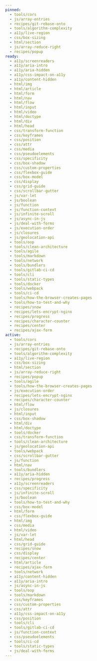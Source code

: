 ```yaml
---
pinned:
  - tools/cors
  - js/array-entries
  - recipes/git-rebase-onto
  - tools/algorithm-complexity
  - a11y/live-region
  - css/box-sizing
  - html/section
  - js/array-reduce-right
  - recipes/popup
ready:
  - a11y/screenreaders
  - a11y/aria-intro
  - a11y/aria-hidden
  - a11y/css-impact-on-a11y
  - a11y/content-hidden
  - html/img
  - html/article
  - html/form
  - html/nav
  - html/flow
  - html/input
  - html/video
  - html/doctype
  - html/div
  - html/head
  - css/transform-function
  - css/keyframes
  - css/position
  - css/attr
  - css/media
  - css/pseudoelements
  - css/specificity
  - css/box-shadow
  - css/custom-properties
  - css/flexbox-guide
  - css/box-model
  - css/display
  - css/grid-guide
  - css/scrollbar-gutter
  - js/var-let
  - js/boolean
  - js/function
  - js/function-context
  - js/infinite-scroll
  - js/async-in-js
  - js/deal-with-forms
  - js/execution-order
  - js/closures
  - js/geolocation-api
  - tools/oop
  - tools/clean-architecture
  - tools/agile
  - tools/markdown
  - tools/network
  - tools/bundlers
  - tools/gitlab-ci-cd
  - tools/cli
  - tools/static-types
  - tools/docker
  - tools/webpack
  - tools/ci-cd
  - tools/how-the-browser-creates-pages
  - tools/how-to-test-and-why
  - recipes/snow
  - recipes/lets-encrypt-nginx
  - recipes/progress
  - recipes/character-counter
  - recipes/center
  - recipes/ajax-form
active:
  - tools/cors
  - js/array-entries
  - recipes/git-rebase-onto
  - tools/algorithm-complexity
  - a11y/live-region
  - css/box-sizing
  - html/section
  - js/array-reduce-right
  - recipes/popup
  - tools/agile
  - tools/how-the-browser-creates-pages
  - js/execution-order
  - recipes/lets-encrypt-nginx
  - recipes/character-counter
  - html/flow
  - js/closures
  - html/input
  - css/box-shadow
  - html/div
  - html/doctype
  - tools/docker
  - css/transform-function
  - tools/clean-architecture
  - js/geolocation-api
  - tools/webpack
  - css/scrollbar-gutter
  - js/function
  - html/nav
  - tools/bundlers
  - a11y/aria-hidden
  - recipes/progress
  - a11y/screenreaders
  - css/specificity
  - js/infinite-scroll
  - js/boolean
  - tools/how-to-test-and-why
  - css/box-model
  - html/form
  - css/flexbox-guide
  - html/img
  - css/media
  - html/video
  - js/var-let
  - html/head
  - css/grid-guide
  - recipes/snow
  - css/display
  - recipes/center
  - html/article
  - recipes/ajax-form
  - tools/network
  - a11y/content-hidden
  - a11y/aria-intro
  - js/async-in-js
  - tools/oop
  - tools/markdown
  - css/keyframes
  - css/custom-properties
  - css/attr
  - a11y/css-impact-on-a11y
  - css/position
  - tools/cli
  - tools/gitlab-ci-cd
  - js/function-context
  - css/pseudoelements
  - tools/ci-cd
  - tools/static-types
  - js/deal-with-forms
---
```


